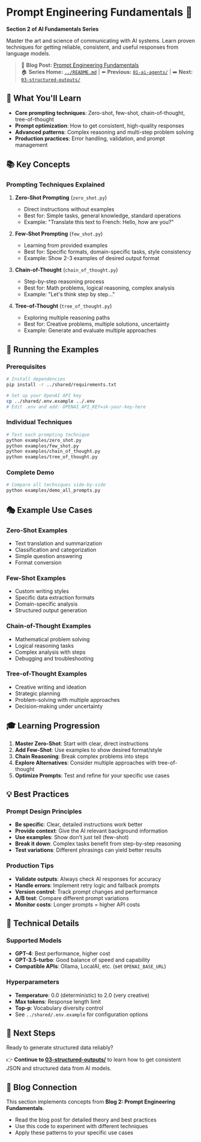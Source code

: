 # Prompt Engineering Fundamentals 💬

**Section 2 of AI Fundamentals Series**

Master the art and science of communicating with AI systems. Learn proven techniques for getting reliable, consistent, and useful responses from language models.

> 📖 **Blog Post:** [Prompt Engineering Fundamentals](https://medium.com/@sadikkhadeer/prompt-engineering-talking-to-ai-the-right-way-0775c4db3a75)  
> 🏠 **Series Home:** [`../README.md`](../README.md) | ⬅️ **Previous:** [`01-ai-agents/`](../01-ai-agents/) | ➡️ **Next:** [`03-structured-outputs/`](../03-structured-outputs/)

## 🎯 What You'll Learn

- **Core prompting techniques**: Zero-shot, few-shot, chain-of-thought, tree-of-thought
- **Prompt optimization**: How to get consistent, high-quality responses
- **Advanced patterns**: Complex reasoning and multi-step problem solving
- **Production practices**: Error handling, validation, and prompt management

## 📚 Key Concepts

### Prompting Techniques Explained

1. **Zero-Shot Prompting** (`zero_shot.py`)
   - Direct instructions without examples
   - Best for: Simple tasks, general knowledge, standard operations
   - Example: "Translate this text to French: Hello, how are you?"

2. **Few-Shot Prompting** (`few_shot.py`)  
   - Learning from provided examples
   - Best for: Specific formats, domain-specific tasks, style consistency
   - Example: Show 2-3 examples of desired output format

3. **Chain-of-Thought** (`chain_of_thought.py`)
   - Step-by-step reasoning process
   - Best for: Math problems, logical reasoning, complex analysis
   - Example: "Let's think step by step..."

4. **Tree-of-Thought** (`tree_of_thought.py`)
   - Exploring multiple reasoning paths
   - Best for: Creative problems, multiple solutions, uncertainty
   - Example: Generate and evaluate multiple approaches

## 🚀 Running the Examples

### Prerequisites
```bash
# Install dependencies  
pip install -r ../shared/requirements.txt

# Set up your OpenAI API key
cp ../shared/.env.example ../.env
# Edit .env and add: OPENAI_API_KEY=sk-your-key-here
```

### Individual Techniques
```bash
# Test each prompting technique
python examples/zero_shot.py
python examples/few_shot.py
python examples/chain_of_thought.py
python examples/tree_of_thought.py
```

### Complete Demo
```bash
# Compare all techniques side-by-side
python examples/demo_all_prompts.py
```

## 🎭 Example Use Cases

### Zero-Shot Examples
- Text translation and summarization
- Classification and categorization  
- Simple question answering
- Format conversion

### Few-Shot Examples  
- Custom writing styles
- Specific data extraction formats
- Domain-specific analysis
- Structured output generation

### Chain-of-Thought Examples
- Mathematical problem solving
- Logical reasoning tasks
- Complex analysis with steps
- Debugging and troubleshooting

### Tree-of-Thought Examples
- Creative writing and ideation
- Strategic planning
- Problem-solving with multiple approaches
- Decision-making under uncertainty

## 🎓 Learning Progression

1. **Master Zero-Shot**: Start with clear, direct instructions
2. **Add Few-Shot**: Use examples to show desired format/style
3. **Chain Reasoning**: Break complex problems into steps  
4. **Explore Alternatives**: Consider multiple approaches with tree-of-thought
5. **Optimize Prompts**: Test and refine for your specific use cases

## 💡 Best Practices

### Prompt Design Principles
- **Be specific**: Clear, detailed instructions work better
- **Provide context**: Give the AI relevant background information
- **Use examples**: Show don't just tell (few-shot)
- **Break it down**: Complex tasks benefit from step-by-step reasoning
- **Test variations**: Different phrasings can yield better results

### Production Tips
- **Validate outputs**: Always check AI responses for accuracy
- **Handle errors**: Implement retry logic and fallback prompts
- **Version control**: Track prompt changes and performance
- **A/B test**: Compare different prompt variations
- **Monitor costs**: Longer prompts = higher API costs

## 🔧 Technical Details

### Supported Models
- **GPT-4**: Best performance, higher cost
- **GPT-3.5-turbo**: Good balance of speed and capability
- **Compatible APIs**: Ollama, LocalAI, etc. (set `OPENAI_BASE_URL`)

### Hyperparameters
- **Temperature**: 0.0 (deterministic) to 2.0 (very creative)
- **Max tokens**: Response length limit
- **Top-p**: Vocabulary diversity control
- See `../shared/.env.example` for configuration options

## 🔗 Next Steps

Ready to generate structured data reliably?

👉 **Continue to [03-structured-outputs/](../03-structured-outputs/)** to learn how to get consistent JSON and structured data from AI models.

## 📖 Blog Connection

This section implements concepts from **Blog 2: Prompt Engineering Fundamentals**.
- Read the blog post for detailed theory and best practices  
- Use this code to experiment with different techniques
- Apply these patterns to your specific use cases